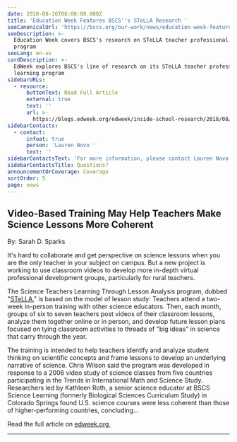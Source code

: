 ```yaml
---
date: 2018-08-16T06:00:00.000Z
title: 'Education Week Features BSCS''s STeLLA Research '
seoCanonicalUrl: 'https://bscs.org/our-work/news/education-week-features-bscss-stella-research'
seoDescription: >-
  Education Week covers BSCS's research on STeLLA teacher professional learning
  program
seoLang: en-us
cardDescription: >-
  EdWeek explores BSCS's line of research on its STeLLA teacher professional
  learning program
sidebarURLs:
  - resource:
      buttonText: Read Full Article
      external: true
      text: ''
      url: >-
        https://blogs.edweek.org/edweek/inside-school-research/2018/08/video_teacher_professional_development_science_STELLA.html
sidebarContacts:
  - contact:
      infoat: true
      person: 'Lauren Novo '
      text: ''
sidebarContactsText: 'For more information, please contact Lauren Novo.'
sidebarContactsTitle: Questions?
announcementOrCoverage: Coverage
sortOrder: 5
page: news
---
```

## Video-Based Training May Help Teachers Make Science Lessons More Coherent

By: Sarah D. Sparks

It's hard to collaborate and get perspective on science lessons when you are the only teacher in your subject on campus. But a new project is working to use classroom videos to develop more in-depth virtual professional development groups, particularly for rural teachers.

The Science Teachers Learning Through Lesson Analysis program, dubbed "[STeLLA](https://bscs.org/our-work/rd-programs/stella-science-teachers-learning-from-lesson-analysis)," is based on the model of lesson study: Teachers attend a two-week in-person training with other science educators. Then, each month, groups of six to seven teachers post videos of their classroom lessons, analyze them together online or in person, and develop future lesson plans focused on tying classroom activities to threads of "big ideas" in science that carry through the year.

The training is intended to help teachers identify and analyze student thinking on scientific concepts and frame lessons to develop an underlying narrative of science. Chris Wilson said the program was developed in response to a 2006 video study of science classes from five countries participating in the Trends in International Math and Science Study. Researchers led by Kathleen Roth, a senior science educator at BSCS Science Learning (formerly Biological Sciences Curriculum Study) in Colorado Springs found U.S. science courses were less coherent than those of higher-performing countries, concluding...

Read the full article on <a href="https://blogs.edweek.org/edweek/inside-school-research/2018/08/video_teacher_professional_development_science_STELLA.html" target="_blank" rel="noopener noreferrer">edweek.org&nbsp;<sup><i style="font-size: .65rem;" class="fas fa-external-link-alt"></i></sup></a>

- - -
